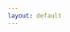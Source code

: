 ```yaml
---
layout: default
---
```

<html>
    <head>
        <meta name="viewport" content="width=670"> 
        <style>

            div.battlescribe {
                margin-top: 0px;
                margin-bottom: 0px;
                margin-left: auto;
                margin-right: auto;
                padding: 8px;
                border-width: 0px;
                
                font-family: sans-serif;
                font-size: 12px;
                color: #444444;
                text-align: left;
            }

            div.battlescribe h1,
            div.battlescribe h2,
            div.battlescribe h3,
            div.battlescribe h4 {
                margin: 0px;
                padding: 0px;
                border-width: 0px;
            }

            div.battlescribe h1 {
                margin: 8px 0px 0px 0px;
                
                font-size: 16px;
            }

            div.battlescribe h2 {
                font-size: 15px;
            }

            div.battlescribe h3 {
                font-size: 14px;
            }

            div.battlescribe h4 {
                font-size: 13px;
            }

            div.battlescribe div.summary {
                margin: 16px 0px 0px 0px;
                padding: 0px;
                border-width: 0px;
            }

            div.battlescribe ul {
                margin: 0px 0px 0px 16px;
                padding: 0px;
                border-width: 0px;
                
                list-style-image: none;
                list-style-position: outside;
                list-style-type: none;
            }

            div.battlescribe li {
                margin: 8px 0px 0px 0px;
                padding: 0px;
                border-width: 0px;
            }

            div.battlescribe li.force {
                margin: 24px 0px 0px 0px;
                padding: 0px;
                border-width: 0px;
            }

            div.battlescribe li.category {
                margin: 16px 0px 0px 0px;
                padding: 0px;
                border-width: 0px;
            }

            div.battlescribe li.rootselection {
                margin: 16px 0px 0px 0px;
                padding: 8px;
                border-width: 1px;
                border-style: solid;
                border-color: #BBBBBB;
                
                page-break-inside: avoid;
            }

            div.battlescribe p {
                margin: 4px 0px 0px 16px;
                padding: 0px;
                border-width: 0px;
                
                font-size: 12px;
            }

            div.battlescribe p.category-names {
            }

            div.battlescribe p.rule-names {
            }

            div.battlescribe p.profile-names {
            }

            div.battlescribe table {
                margin: 8px 0px 0px 16px;
                padding: 0px;
                border-collapse: collapse;
                
                font-size: 12px;
                color: #444444;
                
                page-break-inside: avoid;
            }

            div.battlescribe tr {
                border-width: 1px;
                border-style: solid;
                border-color: #BBBBBB;
            }

            div.battlescribe th {
                padding: 4px;
                margin: 0px;
                border-width: 0px;
                
                font-weight: bold;
                text-align: left;
            }

            div.battlescribe td {
                padding: 4px;
                margin: 0px;
                border-width: 0px;
                
                text-align: left;
            }

            div.battlescribe td.profile-name {
                font-weight: bold;
            }

            div.battlescribe td.statistic-name {
                font-weight: bold;
            }

            div.battlescribe table.statistics {
            }

            div.battlescribe table.statistics tr.subtotal {
                font-weight: bold;
            }

            div.battlescribe table.statistics tr.total {
                font-size: 13px;
                font-weight: bold;
            }

            div.battlescribe table.statistics th {
                border-width: 1px;
                border-style: solid;
                border-color: #BBBBBB;
                
                font-size: 13px;
                text-align: right;
            }

            div.battlescribe table.statistics th.center {
                text-align: center;
            }

            div.battlescribe table.statistics td {
                border-width: 1px;
                border-style: solid;
                border-color: #BBBBBB;
                
                text-align: right;
            }

            div.battlescribe span.bold {
                font-weight: bold;
            }

            div.battlescribe span.italic {
                font-style: italic;
            }

            div.battlescribe span.caps {
                font-variant: small-caps;
            }
        </style>
    </head>
    <body class="battlescribe">
        <div class="battlescribe">
            <h1>Space Marines KT: Melee Horde (Warhammer 40,000: Kill Team (2018)) [100pts]</h1>
            <ul>
            <li class="force">
                <h2>Kill Team List (Adeptus Astartes) [100pts]</h2>
                <ul>
                    <li class="category">
                        <h3>Configuration</h3>
                        <ul>
                            <li class="rootselection">
                                <h4>List Configuration</h4>
                                <p>
                                    <span class="bold">Selections:</span> Matched Play: Kill Team
                                </p>
                                <p class="category-names">
                                    <span class="bold">Categories:</span> <span class="caps">Configuration, Style: Matched, List: Kill Team, List: Battle-Forged Kill Team</span>
                                </p>

                            </li>
                        </ul>
                    </li>
                    <li class="category">
                        <h3>Leader [16pts]</h3>
                        <ul>
                            <li class="rootselection">
                                <h4>Tactical Sergeant [16pts]</h4>
                                <p>
                                    <span class="bold">Selections:</span> Combi-flamer [3pts], Leader
                                </p>
                                <p class="category-names">
                                    <span class="bold">Categories:</span> <span class="caps">Faction: Adeptus Astartes, Imperium, Infantry, Tactical Marine, Model, Leader</span>
                                </p>
                                <p class="profile-names">
                                    <span class="bold">Ability:</span> <span class="italic">And They Shall Know No Fear, Transhuman Physiology</span>, <span class="bold">Model:</span> <span class="italic">Tactical Sergeant</span>, <span class="bold">Wargear:</span> <span class="italic">Combi</span>, <span class="bold">Weapon:</span> <span class="italic">Boltgun, Flamer, Frag grenade, Krak grenade</span>
                                </p>
                                    <br>
                                    <table cellspacing="-1">
                                        <tr>
                                            <th>Ability</th>
                                            <th>Description</th>
                                            <th>Ref</th>
                                        </tr>
                                        <tr>
                                            <td class="profile-name">And They Shall Know No Fear</td>
                                            <td>You can re-roll failed Nerve Tests for this model.</td>
                                            <td>
                                            </td>
                                        </tr>
                                        <tr>
                                            <td class="profile-name">Resourceful</td>
                                            <td>As long as this model is on the battlefield and not shaken, you gain an additional Command Point at the beginning of the battle round.</td>
                                            <td>
                                                Core Manual p68
                                            </td>
                                        </tr>
                                        <tr>
                                            <td class="profile-name">Transhuman Physiology</td>
                                            <td>Ignore penalties to this model's hit rolls from one flesh wound this model has suffered.</td>
                                            <td>
                                            </td>
                                        </tr>
                                    </table>
                                    <table cellspacing="-1">
                                        <tr>
                                            <th>Model</th>
                                            <th>M</th><th>WS</th><th>BS</th><th>S</th><th>T</th><th>W</th><th>A</th><th>Ld</th><th>Sv</th><th>Max</th>
                                            <th>Ref</th>
                                        </tr>
                                        <tr>
                                            <td class="profile-name">Tactical Sergeant</td>
                                            <td>6"</td><td>3+</td><td>3+</td><td>4</td><td>4</td><td>1</td><td>2</td><td>8</td><td>3+</td><td>1</td>
                                            <td>
                                            </td>
                                        </tr>
                                    </table>
                                    <table cellspacing="-1">
                                        <tr>
                                            <th>Wargear</th>
                                            <th>Ability</th>
                                            <th>Ref</th>
                                        </tr>
                                        <tr>
                                            <td class="profile-name">Combi</td>
                                            <td>When attacking with this weapon, choose one or both of the profiles below. If you choose both subract 1 from all hit rolls made with this weapon.</td>
                                            <td>
                                            </td>
                                        </tr>
                                    </table>
                                    <table cellspacing="-1">
                                        <tr>
                                            <th>Weapon</th>
                                            <th>Range</th><th>Type</th><th>S</th><th>AP</th><th>D</th><th>Abilities</th>
                                            <th>Ref</th>
                                        </tr>
                                        <tr>
                                            <td class="profile-name">Boltgun</td>
                                            <td>24"</td><td>Rapid Fire 1</td><td>4</td><td>0</td><td>1</td><td>-</td>
                                            <td>
                                            </td>
                                        </tr>
                                        <tr>
                                            <td class="profile-name">Flamer</td>
                                            <td>8"</td><td>Assault D6</td><td>4</td><td>0</td><td>1</td><td>This weapon automatically hits its target.</td>
                                            <td>
                                            </td>
                                        </tr>
                                        <tr>
                                            <td class="profile-name">Frag grenade</td>
                                            <td>6"</td><td>Grenade D6</td><td>3</td><td>0</td><td>1</td><td>-</td>
                                            <td>
                                            </td>
                                        </tr>
                                        <tr>
                                            <td class="profile-name">Krak grenade</td>
                                            <td>6"</td><td>Grenade 1</td><td>6</td><td>-1</td><td> D3</td><td>-</td>
                                            <td>
                                            </td>
                                        </tr>
                                    </table>

                            </li>
                        </ul>
                    </li>
                    <li class="category">
                        <h3>Specialists [48pts]</h3>
                        <ul>
                            <li class="rootselection">
                                <h4>Intercessor [16pts]</h4>
                                <p>
                                    <span class="bold">Selections:</span> Auspex [1pts], Bolt rifle, Comms
                                </p>
                                <p class="category-names">
                                    <span class="bold">Categories:</span> <span class="caps">Faction: Adeptus Astartes, Imperium, Infantry, Primaris, Intercessor, Model, Specialist</span>
                                </p>
                                <p class="profile-names">
                                    <span class="bold">Ability:</span> <span class="italic">And They Shall Know No Fear, Transhuman Physiology</span>, <span class="bold">Model:</span> <span class="italic">Intercessor</span>, <span class="bold">Wargear:</span> <span class="italic">Auspex</span>, <span class="bold">Weapon:</span> <span class="italic">Bolt pistol, Bolt rifle, Frag grenade, Krak grenade</span>
                                </p>
                                    <br>
                                    <table cellspacing="-1">
                                        <tr>
                                            <th>Ability</th>
                                            <th>Description</th>
                                            <th>Ref</th>
                                        </tr>
                                        <tr>
                                            <td class="profile-name">And They Shall Know No Fear</td>
                                            <td>You can re-roll failed Nerve Tests for this model.</td>
                                            <td>
                                            </td>
                                        </tr>
                                        <tr>
                                            <td class="profile-name">Scanner</td>
                                            <td>Once per Shooting phase, if this model is not shaken, when you pick another model from your kill team within 6" of this model to shoot, you can add 1 to hit rolls for that model in this phase.</td>
                                            <td>
                                                Core Manual p70
                                            </td>
                                        </tr>
                                        <tr>
                                            <td class="profile-name">Transhuman Physiology</td>
                                            <td>Ignore penalties to this model's hit rolls from one flesh wound this model has suffered.</td>
                                            <td>
                                            </td>
                                        </tr>
                                    </table>
                                    <table cellspacing="-1">
                                        <tr>
                                            <th>Model</th>
                                            <th>M</th><th>WS</th><th>BS</th><th>S</th><th>T</th><th>W</th><th>A</th><th>Ld</th><th>Sv</th><th>Max</th>
                                            <th>Ref</th>
                                        </tr>
                                        <tr>
                                            <td class="profile-name">Intercessor</td>
                                            <td>6"</td><td>3+</td><td>3+</td><td>4</td><td>4</td><td>2</td><td>2</td><td>7</td><td>3+</td><td>-</td>
                                            <td>
                                            </td>
                                        </tr>
                                    </table>
                                    <table cellspacing="-1">
                                        <tr>
                                            <th>Wargear</th>
                                            <th>Ability</th>
                                            <th>Ref</th>
                                        </tr>
                                        <tr>
                                            <td class="profile-name">Auspex</td>
                                            <td>At the start of the shooting phase, you can choose another ADEPTUS ASTARTES model within 3" of a friendly model equipped with an auspex that is not shaken. That model does not suffer penalties to their hit or injury rolls due to their target being obscured</td>
                                            <td>
                                            </td>
                                        </tr>
                                    </table>
                                    <table cellspacing="-1">
                                        <tr>
                                            <th>Weapon</th>
                                            <th>Range</th><th>Type</th><th>S</th><th>AP</th><th>D</th><th>Abilities</th>
                                            <th>Ref</th>
                                        </tr>
                                        <tr>
                                            <td class="profile-name">Bolt pistol</td>
                                            <td>12"</td><td>Pistol 1</td><td>4</td><td>0</td><td>1</td><td>-</td>
                                            <td>
                                            </td>
                                        </tr>
                                        <tr>
                                            <td class="profile-name">Bolt rifle</td>
                                            <td>30"</td><td>Rapid Fire 1</td><td>4</td><td>-1</td><td>1</td><td>-</td>
                                            <td>
                                            </td>
                                        </tr>
                                        <tr>
                                            <td class="profile-name">Frag grenade</td>
                                            <td>6"</td><td>Grenade D6</td><td>3</td><td>0</td><td>1</td><td>-</td>
                                            <td>
                                            </td>
                                        </tr>
                                        <tr>
                                            <td class="profile-name">Krak grenade</td>
                                            <td>6"</td><td>Grenade 1</td><td>6</td><td>-1</td><td> D3</td><td>-</td>
                                            <td>
                                            </td>
                                        </tr>
                                    </table>

                            </li>
                            <li class="rootselection">
                                <h4>Intercessor Gunner [16pts]</h4>
                                <p>
                                    <span class="bold">Selections:</span> Auxiliary grenade launcher, Bolt rifle, Demolitions
                                </p>
                                <p class="category-names">
                                    <span class="bold">Categories:</span> <span class="caps">Faction: Adeptus Astartes, Imperium, Infantry, Primaris, Intercessor, Model, Specialist</span>
                                </p>
                                <p class="profile-names">
                                    <span class="bold">Ability:</span> <span class="italic">And They Shall Know No Fear, Transhuman Physiology</span>, <span class="bold">Model:</span> <span class="italic">Intercessor Gunner</span>, <span class="bold">Wargear:</span> <span class="italic">Auxiliary grenade launcher</span>, <span class="bold">Weapon:</span> <span class="italic">Bolt pistol, Bolt rifle, Frag grenade, Krak grenade</span>
                                </p>
                                    <br>
                                    <table cellspacing="-1">
                                        <tr>
                                            <th>Ability</th>
                                            <th>Description</th>
                                            <th>Ref</th>
                                        </tr>
                                        <tr>
                                            <td class="profile-name">And They Shall Know No Fear</td>
                                            <td>You can re-roll failed Nerve Tests for this model.</td>
                                            <td>
                                            </td>
                                        </tr>
                                        <tr>
                                            <td class="profile-name">Breacher</td>
                                            <td>You can add 1 to this model's wound rolls against targets that are obscured.</td>
                                            <td>
                                                Core Manual p71
                                            </td>
                                        </tr>
                                        <tr>
                                            <td class="profile-name">Transhuman Physiology</td>
                                            <td>Ignore penalties to this model's hit rolls from one flesh wound this model has suffered.</td>
                                            <td>
                                            </td>
                                        </tr>
                                    </table>
                                    <table cellspacing="-1">
                                        <tr>
                                            <th>Model</th>
                                            <th>M</th><th>WS</th><th>BS</th><th>S</th><th>T</th><th>W</th><th>A</th><th>Ld</th><th>Sv</th><th>Max</th>
                                            <th>Ref</th>
                                        </tr>
                                        <tr>
                                            <td class="profile-name">Intercessor Gunner</td>
                                            <td>6"</td><td>3+</td><td>3+</td><td>4</td><td>4</td><td>2</td><td>2</td><td>7</td><td>3+</td><td>2</td>
                                            <td>
                                            </td>
                                        </tr>
                                    </table>
                                    <table cellspacing="-1">
                                        <tr>
                                            <th>Wargear</th>
                                            <th>Ability</th>
                                            <th>Ref</th>
                                        </tr>
                                        <tr>
                                            <td class="profile-name">Auxiliary grenade launcher</td>
                                            <td>If a model is armed with an auxiliary grenade launcher, increase the range of any Grenade weapons they have to 30". This model's Grenade weapons are affected by the long range rule.</td>
                                            <td>
                                            </td>
                                        </tr>
                                    </table>
                                    <table cellspacing="-1">
                                        <tr>
                                            <th>Weapon</th>
                                            <th>Range</th><th>Type</th><th>S</th><th>AP</th><th>D</th><th>Abilities</th>
                                            <th>Ref</th>
                                        </tr>
                                        <tr>
                                            <td class="profile-name">Bolt pistol</td>
                                            <td>12"</td><td>Pistol 1</td><td>4</td><td>0</td><td>1</td><td>-</td>
                                            <td>
                                            </td>
                                        </tr>
                                        <tr>
                                            <td class="profile-name">Bolt rifle</td>
                                            <td>30"</td><td>Rapid Fire 1</td><td>4</td><td>-1</td><td>1</td><td>-</td>
                                            <td>
                                            </td>
                                        </tr>
                                        <tr>
                                            <td class="profile-name">Frag grenade</td>
                                            <td>6"</td><td>Grenade D6</td><td>3</td><td>0</td><td>1</td><td>-</td>
                                            <td>
                                            </td>
                                        </tr>
                                        <tr>
                                            <td class="profile-name">Krak grenade</td>
                                            <td>6"</td><td>Grenade 1</td><td>6</td><td>-1</td><td> D3</td><td>-</td>
                                            <td>
                                            </td>
                                        </tr>
                                    </table>

                            </li>
                            <li class="rootselection">
                                <h4>Tactical Marine Gunner [16pts]</h4>
                                <p>
                                    <span class="bold">Selections:</span> Heavy, Heavy bolter [3pts]
                                </p>
                                <p class="category-names">
                                    <span class="bold">Categories:</span> <span class="caps">Faction: Adeptus Astartes, Imperium, Infantry, Tactical Marine, Model, Specialist</span>
                                </p>
                                <p class="profile-names">
                                    <span class="bold">Ability:</span> <span class="italic">And They Shall Know No Fear, Transhuman Physiology</span>, <span class="bold">Model:</span> <span class="italic">Tactical Marine Gunner</span>, <span class="bold">Weapon:</span> <span class="italic">Bolt pistol, Frag grenade, Heavy bolter, Krak grenade</span>
                                </p>
                                    <br>
                                    <table cellspacing="-1">
                                        <tr>
                                            <th>Ability</th>
                                            <th>Description</th>
                                            <th>Ref</th>
                                        </tr>
                                        <tr>
                                            <td class="profile-name">And They Shall Know No Fear</td>
                                            <td>You can re-roll failed Nerve Tests for this model.</td>
                                            <td>
                                            </td>
                                        </tr>
                                        <tr>
                                            <td class="profile-name">Relentless</td>
                                            <td>This model does not suffer the -1 penalty for shooting with a Heavy weapon after moving in the preceding Movement phase, or for shooting an Assault weapon after Advancing.</td>
                                            <td>
                                                Core Manual p72
                                            </td>
                                        </tr>
                                        <tr>
                                            <td class="profile-name">Transhuman Physiology</td>
                                            <td>Ignore penalties to this model's hit rolls from one flesh wound this model has suffered.</td>
                                            <td>
                                            </td>
                                        </tr>
                                    </table>
                                    <table cellspacing="-1">
                                        <tr>
                                            <th>Model</th>
                                            <th>M</th><th>WS</th><th>BS</th><th>S</th><th>T</th><th>W</th><th>A</th><th>Ld</th><th>Sv</th><th>Max</th>
                                            <th>Ref</th>
                                        </tr>
                                        <tr>
                                            <td class="profile-name">Tactical Marine Gunner</td>
                                            <td>6"</td><td>3+</td><td>3+</td><td>4</td><td>4</td><td>1</td><td>1</td><td>7</td><td>3+</td><td>2</td>
                                            <td>
                                            </td>
                                        </tr>
                                    </table>
                                    <table cellspacing="-1">
                                        <tr>
                                            <th>Weapon</th>
                                            <th>Range</th><th>Type</th><th>S</th><th>AP</th><th>D</th><th>Abilities</th>
                                            <th>Ref</th>
                                        </tr>
                                        <tr>
                                            <td class="profile-name">Bolt pistol</td>
                                            <td>12"</td><td>Pistol 1</td><td>4</td><td>0</td><td>1</td><td>-</td>
                                            <td>
                                            </td>
                                        </tr>
                                        <tr>
                                            <td class="profile-name">Frag grenade</td>
                                            <td>6"</td><td>Grenade D6</td><td>3</td><td>0</td><td>1</td><td>-</td>
                                            <td>
                                            </td>
                                        </tr>
                                        <tr>
                                            <td class="profile-name">Heavy bolter</td>
                                            <td>36"</td><td>Heavy 3</td><td>5</td><td>-1</td><td>1</td><td>-</td>
                                            <td>
                                            </td>
                                        </tr>
                                        <tr>
                                            <td class="profile-name">Krak grenade</td>
                                            <td>6"</td><td>Grenade 1</td><td>6</td><td>-1</td><td> D3</td><td>-</td>
                                            <td>
                                            </td>
                                        </tr>
                                    </table>

                            </li>
                        </ul>
                    </li>
                    <li class="category">
                        <h3>Non-specialists [36pts]</h3>
                        <ul>
                            <li class="rootselection">
                                <h4>Scout [10pts]</h4>
                                <p>
                                    <span class="bold">Selections:</span> Boltgun
                                </p>
                                <p class="category-names">
                                    <span class="bold">Categories:</span> <span class="caps">Faction: Adeptus Astartes, Imperium, Infantry, Scout, Model, Non-specialist</span>
                                </p>
                                <p class="profile-names">
                                    <span class="bold">Ability:</span> <span class="italic">And They Shall Know No Fear, Transhuman Physiology</span>, <span class="bold">Model:</span> <span class="italic">Scout</span>, <span class="bold">Weapon:</span> <span class="italic">Bolt pistol, Boltgun, Frag grenade, Krak grenade</span>
                                </p>
                                    <br>
                                    <table cellspacing="-1">
                                        <tr>
                                            <th>Ability</th>
                                            <th>Description</th>
                                            <th>Ref</th>
                                        </tr>
                                        <tr>
                                            <td class="profile-name">And They Shall Know No Fear</td>
                                            <td>You can re-roll failed Nerve Tests for this model.</td>
                                            <td>
                                            </td>
                                        </tr>
                                        <tr>
                                            <td class="profile-name">Transhuman Physiology</td>
                                            <td>Ignore penalties to this model's hit rolls from one flesh wound this model has suffered.</td>
                                            <td>
                                            </td>
                                        </tr>
                                    </table>
                                    <table cellspacing="-1">
                                        <tr>
                                            <th>Model</th>
                                            <th>M</th><th>WS</th><th>BS</th><th>S</th><th>T</th><th>W</th><th>A</th><th>Ld</th><th>Sv</th><th>Max</th>
                                            <th>Ref</th>
                                        </tr>
                                        <tr>
                                            <td class="profile-name">Scout</td>
                                            <td>6"</td><td>3+</td><td>3+</td><td>4</td><td>4</td><td>1</td><td>1</td><td>7</td><td>4+</td><td>-</td>
                                            <td>
                                            </td>
                                        </tr>
                                    </table>
                                    <table cellspacing="-1">
                                        <tr>
                                            <th>Weapon</th>
                                            <th>Range</th><th>Type</th><th>S</th><th>AP</th><th>D</th><th>Abilities</th>
                                            <th>Ref</th>
                                        </tr>
                                        <tr>
                                            <td class="profile-name">Bolt pistol</td>
                                            <td>12"</td><td>Pistol 1</td><td>4</td><td>0</td><td>1</td><td>-</td>
                                            <td>
                                            </td>
                                        </tr>
                                        <tr>
                                            <td class="profile-name">Boltgun</td>
                                            <td>24"</td><td>Rapid Fire 1</td><td>4</td><td>0</td><td>1</td><td>-</td>
                                            <td>
                                            </td>
                                        </tr>
                                        <tr>
                                            <td class="profile-name">Frag grenade</td>
                                            <td>6"</td><td>Grenade D6</td><td>3</td><td>0</td><td>1</td><td>-</td>
                                            <td>
                                            </td>
                                        </tr>
                                        <tr>
                                            <td class="profile-name">Krak grenade</td>
                                            <td>6"</td><td>Grenade 1</td><td>6</td><td>-1</td><td> D3</td><td>-</td>
                                            <td>
                                            </td>
                                        </tr>
                                    </table>

                            </li>
                            <li class="rootselection">
                                <h4>Scout [10pts]</h4>
                                <p>
                                    <span class="bold">Selections:</span> Boltgun
                                </p>
                                <p class="category-names">
                                    <span class="bold">Categories:</span> <span class="caps">Faction: Adeptus Astartes, Imperium, Infantry, Scout, Model, Non-specialist</span>
                                </p>
                                <p class="profile-names">
                                    <span class="bold">Ability:</span> <span class="italic">And They Shall Know No Fear, Transhuman Physiology</span>, <span class="bold">Model:</span> <span class="italic">Scout</span>, <span class="bold">Weapon:</span> <span class="italic">Bolt pistol, Boltgun, Frag grenade, Krak grenade</span>
                                </p>
                                    <br>
                                    <table cellspacing="-1">
                                        <tr>
                                            <th>Ability</th>
                                            <th>Description</th>
                                            <th>Ref</th>
                                        </tr>
                                        <tr>
                                            <td class="profile-name">And They Shall Know No Fear</td>
                                            <td>You can re-roll failed Nerve Tests for this model.</td>
                                            <td>
                                            </td>
                                        </tr>
                                        <tr>
                                            <td class="profile-name">Transhuman Physiology</td>
                                            <td>Ignore penalties to this model's hit rolls from one flesh wound this model has suffered.</td>
                                            <td>
                                            </td>
                                        </tr>
                                    </table>
                                    <table cellspacing="-1">
                                        <tr>
                                            <th>Model</th>
                                            <th>M</th><th>WS</th><th>BS</th><th>S</th><th>T</th><th>W</th><th>A</th><th>Ld</th><th>Sv</th><th>Max</th>
                                            <th>Ref</th>
                                        </tr>
                                        <tr>
                                            <td class="profile-name">Scout</td>
                                            <td>6"</td><td>3+</td><td>3+</td><td>4</td><td>4</td><td>1</td><td>1</td><td>7</td><td>4+</td><td>-</td>
                                            <td>
                                            </td>
                                        </tr>
                                    </table>
                                    <table cellspacing="-1">
                                        <tr>
                                            <th>Weapon</th>
                                            <th>Range</th><th>Type</th><th>S</th><th>AP</th><th>D</th><th>Abilities</th>
                                            <th>Ref</th>
                                        </tr>
                                        <tr>
                                            <td class="profile-name">Bolt pistol</td>
                                            <td>12"</td><td>Pistol 1</td><td>4</td><td>0</td><td>1</td><td>-</td>
                                            <td>
                                            </td>
                                        </tr>
                                        <tr>
                                            <td class="profile-name">Boltgun</td>
                                            <td>24"</td><td>Rapid Fire 1</td><td>4</td><td>0</td><td>1</td><td>-</td>
                                            <td>
                                            </td>
                                        </tr>
                                        <tr>
                                            <td class="profile-name">Frag grenade</td>
                                            <td>6"</td><td>Grenade D6</td><td>3</td><td>0</td><td>1</td><td>-</td>
                                            <td>
                                            </td>
                                        </tr>
                                        <tr>
                                            <td class="profile-name">Krak grenade</td>
                                            <td>6"</td><td>Grenade 1</td><td>6</td><td>-1</td><td> D3</td><td>-</td>
                                            <td>
                                            </td>
                                        </tr>
                                    </table>

                            </li>
                            <li class="rootselection">
                                <h4>Tactical Marine Gunner [16pts]</h4>
                                <p>
                                    <span class="bold">Selections:</span> Flamer [3pts]
                                </p>
                                <p class="category-names">
                                    <span class="bold">Categories:</span> <span class="caps">Faction: Adeptus Astartes, Imperium, Infantry, Tactical Marine, Model, Non-specialist</span>
                                </p>
                                <p class="profile-names">
                                    <span class="bold">Ability:</span> <span class="italic">And They Shall Know No Fear, Transhuman Physiology</span>, <span class="bold">Model:</span> <span class="italic">Tactical Marine Gunner</span>, <span class="bold">Weapon:</span> <span class="italic">Bolt pistol, Flamer, Frag grenade, Krak grenade</span>
                                </p>
                                    <br>
                                    <table cellspacing="-1">
                                        <tr>
                                            <th>Ability</th>
                                            <th>Description</th>
                                            <th>Ref</th>
                                        </tr>
                                        <tr>
                                            <td class="profile-name">And They Shall Know No Fear</td>
                                            <td>You can re-roll failed Nerve Tests for this model.</td>
                                            <td>
                                            </td>
                                        </tr>
                                        <tr>
                                            <td class="profile-name">Transhuman Physiology</td>
                                            <td>Ignore penalties to this model's hit rolls from one flesh wound this model has suffered.</td>
                                            <td>
                                            </td>
                                        </tr>
                                    </table>
                                    <table cellspacing="-1">
                                        <tr>
                                            <th>Model</th>
                                            <th>M</th><th>WS</th><th>BS</th><th>S</th><th>T</th><th>W</th><th>A</th><th>Ld</th><th>Sv</th><th>Max</th>
                                            <th>Ref</th>
                                        </tr>
                                        <tr>
                                            <td class="profile-name">Tactical Marine Gunner</td>
                                            <td>6"</td><td>3+</td><td>3+</td><td>4</td><td>4</td><td>1</td><td>1</td><td>7</td><td>3+</td><td>2</td>
                                            <td>
                                            </td>
                                        </tr>
                                    </table>
                                    <table cellspacing="-1">
                                        <tr>
                                            <th>Weapon</th>
                                            <th>Range</th><th>Type</th><th>S</th><th>AP</th><th>D</th><th>Abilities</th>
                                            <th>Ref</th>
                                        </tr>
                                        <tr>
                                            <td class="profile-name">Bolt pistol</td>
                                            <td>12"</td><td>Pistol 1</td><td>4</td><td>0</td><td>1</td><td>-</td>
                                            <td>
                                            </td>
                                        </tr>
                                        <tr>
                                            <td class="profile-name">Flamer</td>
                                            <td>8"</td><td>Assault D6</td><td>4</td><td>0</td><td>1</td><td>This weapon automatically hits its target.</td>
                                            <td>
                                            </td>
                                        </tr>
                                        <tr>
                                            <td class="profile-name">Frag grenade</td>
                                            <td>6"</td><td>Grenade D6</td><td>3</td><td>0</td><td>1</td><td>-</td>
                                            <td>
                                            </td>
                                        </tr>
                                        <tr>
                                            <td class="profile-name">Krak grenade</td>
                                            <td>6"</td><td>Grenade 1</td><td>6</td><td>-1</td><td> D3</td><td>-</td>
                                            <td>
                                            </td>
                                        </tr>
                                    </table>

                            </li>
                        </ul>
                    </li>

                </ul>
            </li>

            </ul>



            <br>
            <p>Created with <a href="http://www.battlescribe.net">BattleScribe</a></p>
        </div>
    </body>
</html>